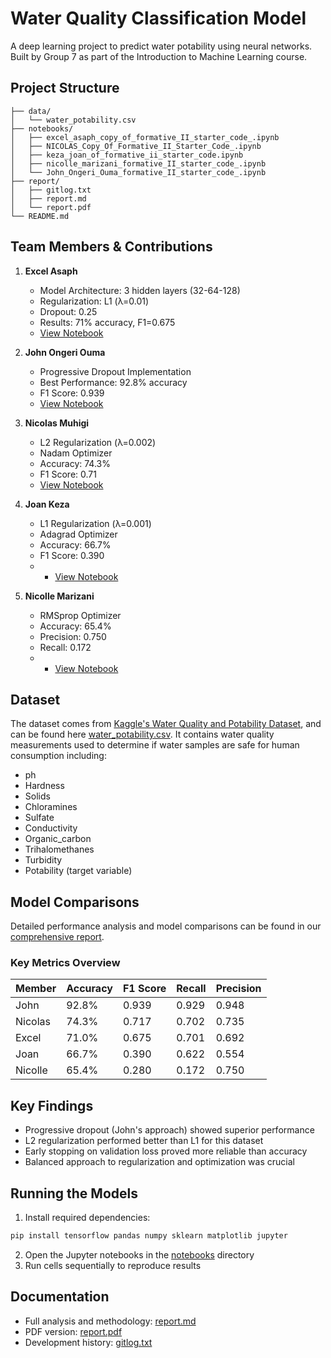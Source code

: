 # Water Quality Classification Model

A deep learning project to predict water potability using neural networks. Built by Group 7 as part of the Introduction to Machine Learning course.

## Project Structure

```
├── data/
│   └── water_potability.csv  
├── notebooks/
│   ├── excel_asaph_copy_of_formative_II_starter_code_.ipynb
│   ├── NICOLAS_Copy_Of_Formative_II_Starter_Code_.ipynb
│   ├── keza_joan_of_formative_ii_starter_code.ipynb
│   ├── nicolle_marizani_formative_II_starter_code_.ipynb
│   └── John_Ongeri_Ouma_formative_II_starter_code_.ipynb
├── report/
│   ├── gitlog.txt               
│   ├── report.md                
│   └── report.pdf              
└── README.md                    
```

## Team Members & Contributions

1. **Excel Asaph**
   - Model Architecture: 3 hidden layers (32-64-128)
   - Regularization: L1 (λ=0.01)
   - Dropout: 0.25
   - Results: 71% accuracy, F1=0.675
   - [View Notebook](notebooks/excel_asaph_copy_of_formative_II_starter_code_.ipynb)

2. **John Ongeri Ouma**
   - Progressive Dropout Implementation
   - Best Performance: 92.8% accuracy
   - F1 Score: 0.939
   - [View Notebook](notebooks/John_Ongeri_Ouma_formative_II_starter_code_.ipynb)

3. **Nicolas Muhigi**
   - L2 Regularization (λ=0.002)
   - Nadam Optimizer
   - Accuracy: 74.3%
   - F1 Score: 0.71
   - [View Notebook](notebooks/NICOLAS_Copy_Of_Formative_II_Starter_Code_.ipynb)

4. **Joan Keza**
   - L1 Regularization (λ=0.001)
   - Adagrad Optimizer
   - Accuracy: 66.7%
   - F1 Score: 0.390
   - - [View Notebook](notebooks/keza_joan_of_formative_ii_starter_code.ipynb)

5. **Nicolle Marizani**
   - RMSprop Optimizer
   - Accuracy: 65.4%
   - Precision: 0.750
   - Recall: 0.172
   - - [View Notebook](notebooks/nicolle_marizani_formative_II_starter_code_.ipynb)

## Dataset

The dataset comes from [Kaggle's Water Quality and Potability Dataset](https://www.kaggle.com/datasets/uom190346a/water-quality-and-potability?select=water_potability.csv), and can be found here [water_potability.csv](data/water_potability.csv). It contains water quality measurements used to determine if water samples are safe for human consumption including:
- ph
- Hardness
- Solids
- Chloramines
- Sulfate
- Conductivity
- Organic_carbon
- Trihalomethanes
- Turbidity
- Potability (target variable)

## Model Comparisons

Detailed performance analysis and model comparisons can be found in our [comprehensive report](report/report.md).

### Key Metrics Overview

| Member | Accuracy | F1 Score | Recall | Precision |
|--------|----------|-----------|---------|------------|
| John | 92.8% | 0.939 | 0.929 | 0.948 |
| Nicolas | 74.3% | 0.717 | 0.702 | 0.735 |
| Excel | 71.0% | 0.675 | 0.701 | 0.692 |
| Joan | 66.7% | 0.390 | 0.622 | 0.554 |
| Nicolle | 65.4% | 0.280 | 0.172 | 0.750 |

## Key Findings

- Progressive dropout (John's approach) showed superior performance
- L2 regularization performed better than L1 for this dataset
- Early stopping on validation loss proved more reliable than accuracy
- Balanced approach to regularization and optimization was crucial

## Running the Models

1. Install required dependencies:
```bash
pip install tensorflow pandas numpy sklearn matplotlib jupyter
```

2. Open the Jupyter notebooks in the [notebooks](notebooks/) directory
3. Run cells sequentially to reproduce results

## Documentation

- Full analysis and methodology: [report.md](report/report.md)
- PDF version: [report.pdf](report/report.pdf)
- Development history: [gitlog.txt](report/gitlog.txt)